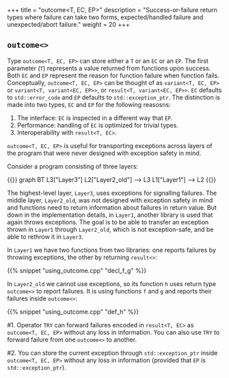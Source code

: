 +++
title = "outcome<T, EC, EP>"
description = "Success-or-failure return types where failure can take two forms, expected/handled failure and unexpected/abort failure."
weight = 20
+++

## `outcome<>`

Type `outcome<T, EC, EP>` can store either a `T` or an `EC` or an `EP`.
The first parameter (`T`) represents a value returned from functions upon success.
Both `EC` and `EP` represent the reason for function failure when function fails.
Conceptually, `outcome<T, EC, EP>` can be thought of as `variant<T, EC, EP>` or `variant<T, variant<EC, EP>>`, or `result<T, variant<EC, EP>>`.
`EC` defaults to `std::error_code` and `EP` defaults to `std::exception_ptr`. The distinction is made into two types, `EC` and `EP` for the following reasosns:

1. The interface: `EC` is inspected in a different way that `EP`.
2. Performance: handling of `EC` is optimized for trivial types.
3. Interoperability with `result<T, EC>`.


`outcome<T, EC, EP>` is useful for transporting exceptions across layers of the program that were never designed with exception safety in mind.

Consider a program consisting of three layers:

{{<mermaid>}}
graph BT
    L3["Layer3"]
    L2["Layer2_old"] --> L3
    L1["Layer1"] --> L2
{{</mermaid>}}
  
The highest-level layer, `Layer3`, uses exceptions for signalling failures. The middle layer, `Layer2_old`,
was not designed with exception safety in mind and functions need to return information about failures in return value.
But down in the implementation details, in `Layer1`, another library is used that again throws exceptions. The goal is
to be able to transfer an exception thrown in `Layer1` through `Layer2_old`, which is not exception-safe,
and be able to rethrow it in `Layer3`.

In `Layer1` we have two functions from two libraries: one reports failures by throwing exceptions, the other by returning `result<>`:

{{% snippet "using_outcome.cpp" "decl_f_g" %}}  

In `Layer2_old` we cannot use exceptions, so its function `h` uses return type `outcome<>` to report failures. It is using functions `f` and `g` and reports their failures inside `outcome<>`:

{{% snippet "using_outcome.cpp" "def_h" %}} 

#1. Operator `TRY` can forward failures encoded in `result<T, EC>` as `outcome<T, EC, EP>` without any loss in information. You can also use `TRY` to forward failure from one `outcome<>` to another. 

#2. You can store the current exception through `std::exception_ptr` inside `outcome<T, EC, EP>` without any loss in information
    (provided that `EP` is `std::exception_ptr`).